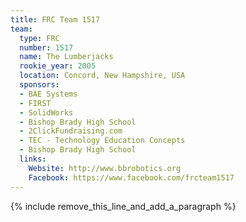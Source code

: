 ```yaml
---
title: FRC Team 1517
team:
  type: FRC
  number: 1517
  name: The Lumberjacks
  rookie_year: 2005
  location: Concord, New Hampshire, USA
  sponsors:
  - BAE Systems
  - FIRST
  - SolidWorks
  - Bishop Brady High School
  - 2ClickFundraising.com
  - TEC - Technology Education Concepts
  - Bishop Brady High School
  links:
    Website: http://www.bbrobotics.org
    Facebook: https://www.facebook.com/frcteam1517
---
```


{% include remove_this_line_and_add_a_paragraph %}